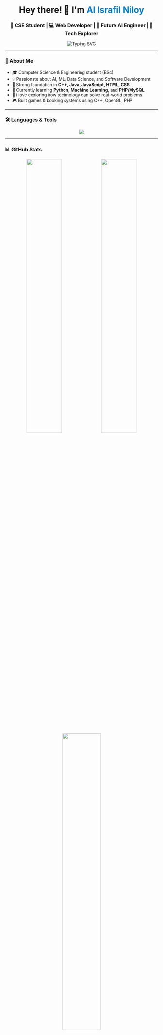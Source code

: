 <h1 align="center">Hey there! 👋 I'm <span style="color:#007acc">Al Israfil Niloy</span></h1>
<h3 align="center">🚀 CSE Student | 💻 Web Developer | 🤖 Future AI Engineer | 🔭 Tech Explorer</h3>

<div align="center">
  <img src="https://readme-typing-svg.herokuapp.com?font=Fira+Code&weight=600&size=24&pause=1000&color=8A2BE2&center=true&vCenter=true&width=435&lines=Welcome+to+my+GitHub!;I'm+an+aspiring+AI+Engineer;Learning+one+line+at+a+time+%F0%9F%9A%80" alt="Typing SVG" />
</div>

---

### 📘 About Me

- 🎓 Computer Science & Engineering student (BSc)
- 💡 Passionate about AI, ML, Data Science, and Software Development
- 🧠 Strong foundation in **C++, Java, JavaScript, HTML, CSS**
- 🌱 Currently learning **Python, Machine Learning**, and **PHP/MySQL**
- 🧪 I love exploring how technology can solve real-world problems
- 🎮 Built games & booking systems using C++, OpenGL, PHP

---

### 🛠️ Languages & Tools

<p align="center">
  <img src="https://skillicons.dev/icons?i=cpp,java,js,html,css,php,python,mysql,vscode,git" />
</p>

---

### 📊 GitHub Stats

<p align="center">
  <img src="https://github-readme-stats.vercel.app/api?username=yourusername&show_icons=true&theme=radical" width="48%" />
  <img src="https://github-readme-streak-stats.herokuapp.com/?user=yourusername&theme=radical" width="48%" />
</p>
<p align="center">
  <img src="https://github-readme-stats.vercel.app/api/top-langs/?username=yourusername&layout=compact&theme=radical" width="50%" />
</p>

---

### 🤖 Future Goals

- 🎯 Become a skilled **AI Engineer** focused on **Machine Learning** and **Data Science**
- 📌 Master Python, NumPy, Pandas, Scikit-learn, and deep learning frameworks
- 🧪 Build real-world AI projects in healthcare, finance, and education
- 📚 Learn about neural networks, NLP, and computer vision
- 🛠️ Contribute to open-source ML projects and research papers

---

### 🚀 Featured Projects

| Project | Description |
|--------|-------------|
| 🎟️ **Event Booking System** | A PHP & MySQL web app for booking and managing events |
| 🎮 **Obstacle Odyssey** | A 2D platformer game made with C++ and OpenGL |
| 📊 **Student Result Manager** | Java desktop app for academic result tracking |

---

### 🔗 Connect with Me

<p align="center">
  <a href="mailto:alisrafilniloy@gmail.com"><img src="https://img.shields.io/badge/-Email-%23333?style=for-the-badge&logo=gmail&logoColor=white"/></a>
  <a href="https://linkedin.com/in/yourusername"><img src="https://img.shields.io/badge/-LinkedIn-0077B5?style=for-the-badge&logo=linkedin&logoColor=white"/></a>
  <a href="https://yourportfolio.com"><img src="https://img.shields.io/badge/-Portfolio-%23e4405f?style=for-the-badge&logo=firefox&logoColor=white"/></a>
</p>

---

### 💬 Fun Fact

> I treat code like puzzles 🧩 — solving one bug at a time until it runs like magic ✨

---

### 🙌 Let's connect, collaborate, and build something amazing together!
